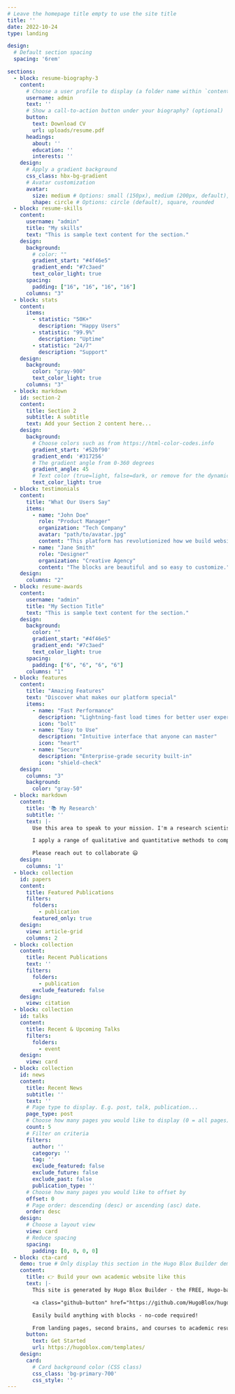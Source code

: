 ```yaml
---
# Leave the homepage title empty to use the site title
title: ''
date: 2022-10-24
type: landing

design:
  # Default section spacing
  spacing: '6rem'

sections:
  - block: resume-biography-3
    content:
      # Choose a user profile to display (a folder name within `content/authors/`)
      username: admin
      text: ''
      # Show a call-to-action button under your biography? (optional)
      button:
        text: Download CV
        url: uploads/resume.pdf
      headings:
        about: ''
        education: ''
        interests: ''
    design:
      # Apply a gradient background
      css_class: hbx-bg-gradient
      # Avatar customization
      avatar:
        size: medium # Options: small (150px), medium (200px, default), large (320px), xl (400px), xxl (500px)
        shape: circle # Options: circle (default), square, rounded
  - block: resume-skills
    content:
      username: "admin"
      title: "My skills"
      text: "This is sample text content for the section."
    design:
      background:
        # color: ""
        gradient_start: "#4f46e5"
        gradient_end: "#7c3aed"
        text_color_light: true
      spacing:
        padding: ["16", "16", "16", "16"]
      columns: "3"
  - block: stats
    content:
      items:
        - statistic: "50K+"
          description: "Happy Users"
        - statistic: "99.9%"
          description: "Uptime"
        - statistic: "24/7"
          description: "Support"
    design:
      background:
        color: "gray-900"
        text_color_light: true
      columns: "3"
  - block: markdown
    id: section-2
    content:
      title: Section 2
      subtitle: A subtitle
      text: Add your Section 2 content here...
    design:
      background:
        # Choose colors such as from https://html-color-codes.info
        gradient_start: '#52bf90'
        gradient_end: '#317256'
        # The gradient angle from 0-360 degrees
        gradient_angle: 45
        # Text color (true=light, false=dark, or remove for the dynamic theme color).
        text_color_light: true
  - block: testimonials
    content:
      title: "What Our Users Say"
      items:
        - name: "John Doe"
          role: "Product Manager"
          organization: "Tech Company"
          avatar: "path/to/avatar.jpg"
          content: "This platform has revolutionized how we build websites!"
        - name: "Jane Smith"
          role: "Designer"
          organization: "Creative Agency"
          content: "The blocks are beautiful and so easy to customize."
    design:
      columns: "2"
  - block: resume-awards
    content:
      username: "admin"
      title: "My Section Title"
      text: "This is sample text content for the section."
    design:
      background:
        color: ""
        gradient_start: "#4f46e5"
        gradient_end: "#7c3aed"
        text_color_light: true
      spacing:
        padding: ["6", "6", "6", "6"]
      columns: "1"
  - block: features
    content:
      title: "Amazing Features"
      text: "Discover what makes our platform special"
      items:
        - name: "Fast Performance"
          description: "Lightning-fast load times for better user experience"
          icon: "bolt"
        - name: "Easy to Use"
          description: "Intuitive interface that anyone can master"
          icon: "heart"
        - name: "Secure"
          description: "Enterprise-grade security built-in"
          icon: "shield-check"
    design:
      columns: "3"
      background:
        color: "gray-50"
  - block: markdown
    content:
      title: '📚 My Research'
      subtitle: ''
      text: |-
        Use this area to speak to your mission. I'm a research scientist in the Moonshot team at DeepMind. I blog about machine learning, deep learning, and moonshots.

        I apply a range of qualitative and quantitative methods to comprehensively investigate the role of science and technology in the economy.

        Please reach out to collaborate 😃
    design:
      columns: '1'
  - block: collection
    id: papers
    content:
      title: Featured Publications
      filters:
        folders:
          - publication
        featured_only: true
    design:
      view: article-grid
      columns: 2
  - block: collection
    content:
      title: Recent Publications
      text: ''
      filters:
        folders:
          - publication
        exclude_featured: false
    design:
      view: citation
  - block: collection
    id: talks
    content:
      title: Recent & Upcoming Talks
      filters:
        folders:
          - event
    design:
      view: card
  - block: collection
    id: news
    content:
      title: Recent News
      subtitle: ''
      text: ''
      # Page type to display. E.g. post, talk, publication...
      page_type: post
      # Choose how many pages you would like to display (0 = all pages)
      count: 5
      # Filter on criteria
      filters:
        author: ''
        category: ''
        tag: ''
        exclude_featured: false
        exclude_future: false
        exclude_past: false
        publication_type: ''
      # Choose how many pages you would like to offset by
      offset: 0
      # Page order: descending (desc) or ascending (asc) date.
      order: desc
    design:
      # Choose a layout view
      view: card
      # Reduce spacing
      spacing:
        padding: [0, 0, 0, 0]
  - block: cta-card
    demo: true # Only display this section in the Hugo Blox Builder demo site
    content:
      title: 👉 Build your own academic website like this
      text: |-
        This site is generated by Hugo Blox Builder - the FREE, Hugo-based open source website builder trusted by 250,000+ academics like you.

        <a class="github-button" href="https://github.com/HugoBlox/hugo-blox-builder" data-color-scheme="no-preference: light; light: light; dark: dark;" data-icon="octicon-star" data-size="large" data-show-count="true" aria-label="Star HugoBlox/hugo-blox-builder on GitHub">Star</a>

        Easily build anything with blocks - no-code required!

        From landing pages, second brains, and courses to academic resumés, conferences, and tech blogs.
      button:
        text: Get Started
        url: https://hugoblox.com/templates/
    design:
      card:
        # Card background color (CSS class)
        css_class: 'bg-primary-700'
        css_style: ''
---
```

